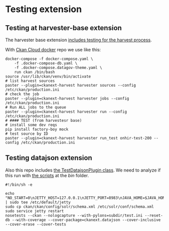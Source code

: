 # Testing extension

## Testing at harvester-base extension

The harvester base extension [includes testing for the harvest process](https://github.com/ckan/ckanext-harvest/blob/master/ckanext/harvest/commands/harvester.py#L417).  

With [Ckan Cloud docker](https://github.com/avdata99/ckan-cloud-docker/blob/master/.docker-compose.datagov-theme.yaml) repo we use like this:

```
docker-compose -f docker-compose.yaml \
    -f .docker-compose-db.yaml \
    -f .docker-compose.datagov-theme.yaml \
    run ckan /bin/bash
source /usr/lib/ckan/venv/bin/activate
# list harvest sources
paster --plugin=ckanext-harvest harvester sources --config /etc/ckan/production.ini
# check the job
paster --plugin=ckanext-harvest harvester jobs --config /etc/ckan/production.ini
# Run ALL jobs to the queue
paster --plugin=ckanext-harvest harvester run --config /etc/ckan/production.ini
# #### TEST (from harvestesr base)
# install some dev reqs
pip install factory-boy mock
# test source by ID
paster --plugin=ckanext-harvest harvester run_test onhir-test-200 --config /etc/ckan/production.ini
```

## Testing datajson extension

Also this repo includes [the TestDatajsonPlugin class](https://github.com/akariv/ckanext-datajson/blob/datagov/ckanext/datajson/tests/test_datajson.py#L11). We need to analyze if this run with [the scripts](https://github.com/akariv/ckanext-datajson/blob/datagov/bin/travis-run.sh#L6) at the _bin_ folder.  

```
#!/bin/sh -e

echo "NO_START=0\nJETTY_HOST=127.0.0.1\nJETTY_PORT=8983\nJAVA_HOME=$JAVA_HOME" | sudo tee /etc/default/jetty
sudo cp ckan/ckan/config/solr/schema.xml /etc/solr/conf/schema.xml
sudo service jetty restart
nosetests --ckan --nologcapture --with-pylons=subdir/test.ini --reset-db --with-coverage --cover-package=ckanext.datajson --cover-inclusive --cover-erase --cover-tests
```
